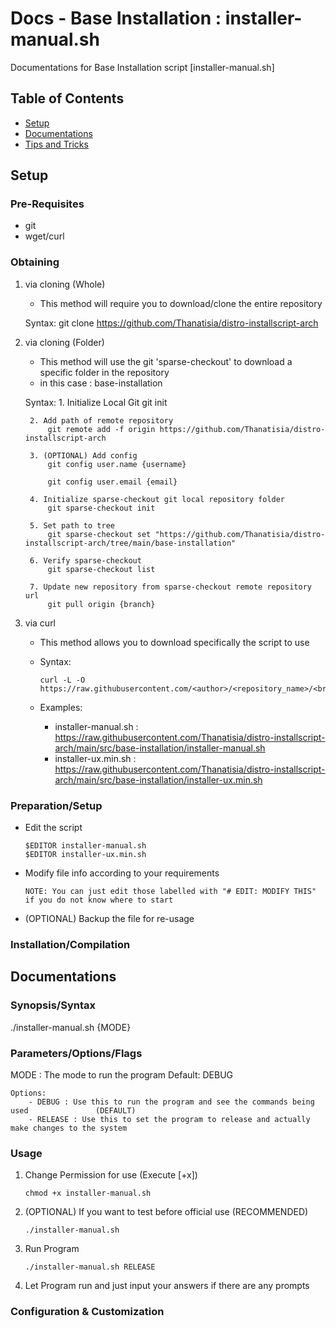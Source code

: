 # Docs - Base Installation : installer-manual.sh

Documentations for Base Installation script [installer-manual.sh]

## Table of Contents
- [Setup](#setup)
- [Documentations](#documentations)
- [Tips and Tricks](#tips-and-tricks)

## Setup

### Pre-Requisites

- git
- wget/curl

### Obtaining

1. via cloning (Whole)
	- This method will require you to download/clone the entire repository

	Syntax: git clone https://github.com/Thanatisia/distro-installscript-arch

2. via cloning (Folder)
	- This method will use the git 'sparse-checkout' to download a specific folder in the repository
	- in this case : base-installation

	Syntax: 
		1. Initialize Local Git
			git init

		2. Add path of remote repository
			git remote add -f origin https://github.com/Thanatisia/distro-installscript-arch

		3. (OPTIONAL) Add config
			git config user.name {username}

			git config user.email {email}

		4. Initialize sparse-checkout git local repository folder
			git sparse-checkout init

		5. Set path to tree
			git sparse-checkout set "https://github.com/Thanatisia/distro-installscript-arch/tree/main/base-installation"

		6. Verify sparse-checkout
			git sparse-checkout list

		7. Update new repository from sparse-checkout remote repository url
			git pull origin {branch}

3. via curl

	- This method allows you to download specifically the script to use

	- Syntax: 
		```console
		curl -L -O https://raw.githubusercontent.com/<author>/<repository_name>/<branch>/[folder/to/script_name.sh]
		```

	- Examples:
		- installer-manual.sh : https://raw.githubusercontent.com/Thanatisia/distro-installscript-arch/main/src/base-installation/installer-manual.sh
		- installer-ux.min.sh : https://raw.githubusercontent.com/Thanatisia/distro-installscript-arch/main/src/base-installation/installer-ux.min.sh

### Preparation/Setup

- Edit the script
	```console
	$EDITOR installer-manual.sh
	$EDITOR installer-ux.min.sh
	```

- Modify file info according to your requirements
	```
	NOTE: You can just edit those labelled with "# EDIT: MODIFY THIS" if you do not know where to start
	```

- (OPTIONAL) Backup the file for re-usage
	

### Installation/Compilation

## Documentations

### Synopsis/Syntax

./installer-manual.sh {MODE}

### Parameters/Options/Flags

MODE <options> : The mode to run the program
	Default: DEBUG
		
	Options:
		- DEBUG	: Use this to run the program and see the commands being used 				(DEFAULT)
		- RELEASE : Use this to set the program to release and actually make changes to the system
	
### Usage

1. Change Permission for use (Execute [+x])
	```console
	chmod +x installer-manual.sh
	```

2. (OPTIONAL) If you want to test before official use (RECOMMENDED)
	```console
	./installer-manual.sh
	```	

3. Run Program
	```console
	./installer-manual.sh RELEASE
	```

4. Let Program run and just input your answers if there are any prompts


### Configuration & Customization

